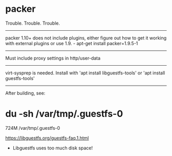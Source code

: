 

# packer

Trouble. Trouble. Trouble.

---
packer 1.10+ does not include plugins, either figure out how to get it working with external plugins or use 1.9.
    - apt-get install packer=1.9.5-1

---
Must include proxy settings in http/user-data

---
virt-sysprep is needed. Install with 'apt install libguestfs-tools' or 'apt install guestfs-tools' 

---
After building, see:
 # du -sh /var/tmp/.guestfs-0
 724M	/var/tmp/.guestfs-0

https://libguestfs.org/guestfs-faq.1.html
 - Libguestfs uses too much disk space!
